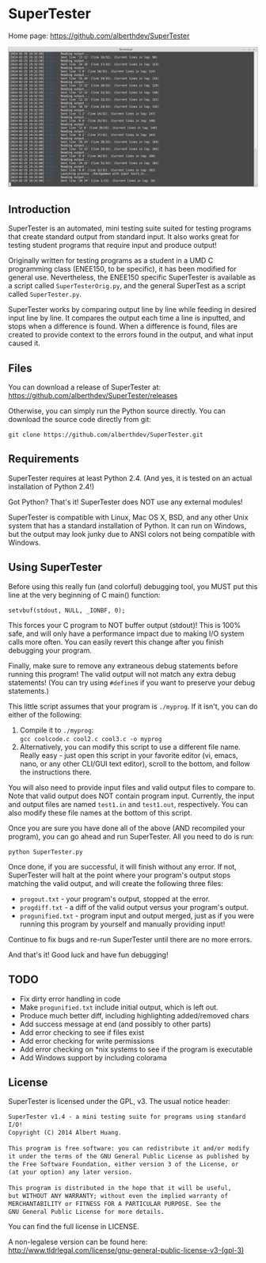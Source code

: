 SuperTester
===========
Home page: https://github.com/alberthdev/SuperTester

![SuperTester Screenshot - Testing Backgammon](/Screenshot.png)

Introduction
-------------
SuperTester is an automated, mini testing suite suited for testing programs
that create standard output from standard input. It also works great for
testing student programs that require input and produce output!

Originally written for testing programs as a student in a UMD C programming
class (ENEE150, to be specific), it has been modified for general use.
Nevertheless, the ENEE150 specific SuperTester is available as a script called
`SuperTesterOrig.py`, and the general SuperTest as a script called
`SuperTester.py`.

SuperTester works by comparing output line by line while feeding in desired
input line by line. It compares the output each time a line is inputted, and
stops when a difference is found. When a difference is found, files are
created to provide context to the errors found in the output, and what input
caused it.

Files
------
You can download a release of SuperTester at:
https://github.com/alberthdev/SuperTester/releases

Otherwise, you can simply run the Python source directly. You can
download the source code directly from git:

```
git clone https://github.com/alberthdev/SuperTester.git
```

Requirements
-------------
SuperTester requires at least Python 2.4. (And yes, it is tested on an actual
installation of Python 2.4!)

Got Python? That's it! SuperTester does NOT use any external modules!

SuperTester is compatible with Linux, Mac OS X, BSD, and any other Unix system
that has a standard installation of Python. It can run on Windows, but the
output may look junky due to ANSI colors not being compatible with Windows.

Using SuperTester
------------------
Before using this really fun (and colorful) debugging tool, you MUST put
this line at the very beginning of C main() function:
```
setvbuf(stdout, NULL, _IONBF, 0);
```
This forces your C program to NOT buffer output (stdout)! This is 100% safe,
and will only have a performance impact due to making I/O system calls more
often. You can easily revert this change after you finish debugging your
program.

Finally, make sure to remove any extraneous debug statements before
running this program! The valid output will not match any extra debug
statements! (You can try using `#define`s if you want to preserve your
debug statements.)

This little script assumes that your program is `./myprog`.
If it isn't, you can do either of the following:

  1. Compile it to `./myprog`:  
     `gcc coolcode.c cool2.c cool3.c -o myprog`
  2. Alternatively, you can modify this script to use a different file name.
     Really easy - just open this script in your favorite editor (vi, emacs,
     nano, or any other CLI/GUI text editor), scroll to the bottom, and follow
     the instructions there.

You will also need to provide input files and valid output files to compare
to. Note that valid output does NOT contain program input. Currently, the
input and output files are named `test1.in` and `test1.out`, respectively.
You can also modify these file names at the bottom of this script.
 
Once you are sure you have done all of the above (AND recompiled your
program), you can go ahead and run SuperTester. All you need to do is run:
```
python SuperTester.py
```

Once done, if you are successful, it will finish without any error. If not,
SuperTester will halt at the point where your program's output stops matching
the valid output, and will create the following three files:

  * `progout.txt` - your program's output, stopped at the error.
  * `progdiff.txt` - a diff of the valid output versus your program's output.
  * `progunified.txt` - program input and output merged, just as if you were
    running this program by yourself and manually providing input!

Continue to fix bugs and re-run SuperTester until there are no more errors.

And that's it! Good luck and have fun debugging!

TODO
-----
  * Fix dirty error handling in code
  * Make `progunified.txt` include initial output, which is left out.
  * Produce much better diff, including highlighting added/removed chars
  * Add success message at end (and possibly to other parts)
  * Add error checking to see if files exist
  * Add error checking for write permissions
  * Add error checking on *nix systems to see if the program is executable
  * Add Windows support by including colorama

License
--------
SuperTester is licensed under the GPL, v3. The usual notice header:
```
SuperTester v1.4 - a mini testing suite for programs using standard I/O!
Copyright (C) 2014 Albert Huang.

This program is free software: you can redistribute it and/or modify
it under the terms of the GNU General Public License as published by
the Free Software Foundation, either version 3 of the License, or
(at your option) any later version.

This program is distributed in the hope that it will be useful,
but WITHOUT ANY WARRANTY; without even the implied warranty of
MERCHANTABILITY or FITNESS FOR A PARTICULAR PURPOSE. See the
GNU General Public License for more details.
```

You can find the full license in LICENSE.

A non-legalese version can be found here:
http://www.tldrlegal.com/license/gnu-general-public-license-v3-(gpl-3)
